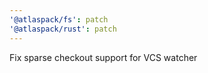 ```yaml
---
'@atlaspack/fs': patch
'@atlaspack/rust': patch
---
```


Fix sparse checkout support for VCS watcher
